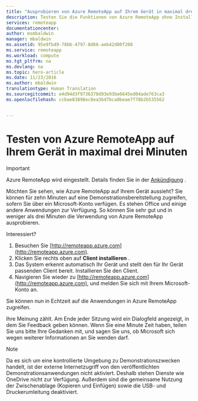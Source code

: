 ```yaml
---
title: "Ausprobieren von Azure RemoteApp auf Ihrem Gerät in maximal drei Minuten | Microsoft-Dokumentation"
description: Testen Sie die Funktionen von Azure RemoteApp ohne Installation des Diensts.
services: remoteapp
documentationcenter: 
author: msmbaldwin
manager: mbaldwin
ms.assetid: 95e9fb49-78bb-4797-8d66-aeb42d00f208
ms.service: remoteapp
ms.workload: compute
ms.tgt_pltfrm: na
ms.devlang: na
ms.topic: hero-article
ms.date: 11/23/2016
ms.author: mbaldwin
translationtype: Human Translation
ms.sourcegitcommit: e4d94d3f9736378d93e93be6645ed04ade763ca3
ms.openlocfilehash: ccbae83898ec8ea3bd7bca0beae7f78b2b535562


---
```

# <a name="try-azure-remoteapp-on-your-device-in-3-minutes-or-less"></a>Testen von Azure RemoteApp auf Ihrem Gerät in maximal drei Minuten
> [!IMPORTANT]
> Azure RemoteApp wird eingestellt. Details finden Sie in der [Ankündigung](https://go.microsoft.com/fwlink/?linkid=821148) .
> 
> 

Möchten Sie sehen, wie Azure RemoteApp auf Ihrem Gerät aussieht? Sie können für zehn Minuten auf eine Demonstrationsbereitstellung zugreifen, sofern Sie über ein Microsoft-Konto verfügen. Es stehen Office und einige andere Anwendungen zur Verfügung. So können Sie sehr gut und in weniger als drei Minuten die Verwendung von Azure RemoteApp ausprobieren.

Interessiert?

1. Besuchen Sie [http://remoteapp.azure.com](http://remoteapp.azure.com).
2. Klicken Sie rechts oben auf **Client installieren** .  
3. Das System erkennt automatisch Ihr Gerät und stellt den für Ihr Gerät passenden Client bereit. Installieren Sie den Client.
4. Navigieren Sie wieder zu [http://remoteapp.azure.com](http://remoteapp.azure.com), und melden Sie sich mit Ihrem Microsoft-Konto an.

Sie können nun in Echtzeit auf die Anwendungen in Azure RemoteApp zugreifen.

Ihre Meinung zählt. Am Ende jeder Sitzung wird ein Dialogfeld angezeigt, in dem Sie Feedback geben können. Wenn Sie eine Minute Zeit haben, teilen Sie uns bitte Ihre Gedanken mit, und sagen Sie uns, ob Microsoft sich wegen weiterer Informationen an Sie wenden darf.

> [!NOTE]
> Da es sich um eine kontrollierte Umgebung zu Demonstrationszwecken handelt, ist der externe Internetzugriff von den veröffentlichten Demonstrationsanwendungen nicht aktiviert. Deshalb stehen Dienste wie OneDrive nicht zur Verfügung. Außerdem sind die gemeinsame Nutzung der Zwischenablage (Kopieren und Einfügen) sowie die USB- und Druckerumleitung deaktiviert.  
> 
> 




<!--HONumber=Feb17_HO3-->


